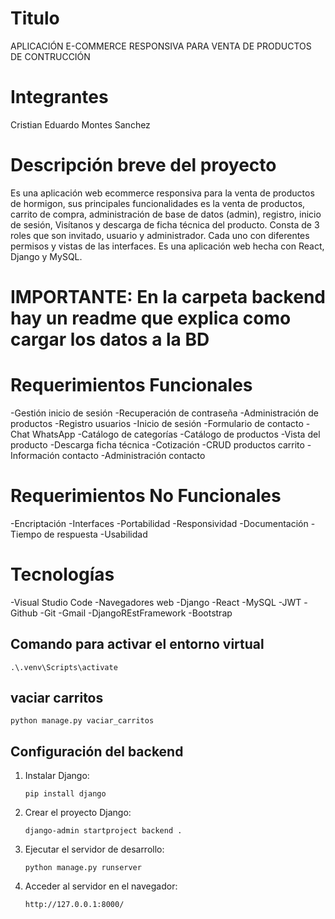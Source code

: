 # Titulo
APLICACIÓN E-COMMERCE RESPONSIVA PARA VENTA DE PRODUCTOS DE CONTRUCCIÓN

# Integrantes
Cristian Eduardo Montes Sanchez

# Descripción breve del proyecto
Es una aplicación web ecommerce responsiva para la venta de productos de hormigon, sus principales
funcionalidades es la venta de productos, carrito de compra, administración de base de datos (admin),
registro, inicio de sesión, Visítanos y descarga de ficha técnica del producto. Consta de 3 roles que
son invitado, usuario y administrador. Cada uno con diferentes permisos y vistas de las interfaces.
Es una aplicación web hecha con React, Django y MySQL.
 # IMPORTANTE: En la carpeta backend hay un readme que explica como cargar los datos a la BD  #
# Requerimientos Funcionales
-Gestión inicio de sesión
-Recuperación de contraseña
-Administración de productos
-Registro usuarios
-Inicio de sesión
-Formulario de contacto
-Chat WhatsApp
-Catálogo de categorías
-Catálogo de productos
-Vista del producto
-Descarga ficha técnica
-Cotización
-CRUD productos carrito
-Información contacto
-Administración contacto
# Requerimientos No Funcionales
-Encriptación
-Interfaces
-Portabilidad
-Responsividad
-Documentación
-Tiempo de respuesta
-Usabilidad
# Tecnologías
-Visual Studio Code
-Navegadores web
-Django
-React
-MySQL
-JWT
-Github
-Git
-Gmail
-DjangoREstFramework
-Bootstrap

## Comando para activar el entorno virtual
    .\.venv\Scripts\activate
## vaciar carritos    
    python manage.py vaciar_carritos 
## Configuración del backend

1. Instalar Django:
    ```
    pip install django
    ```

2. Crear el proyecto Django:
    ```
    django-admin startproject backend .
    ```

3. Ejecutar el servidor de desarrollo:
    ```
    python manage.py runserver
    ```

4. Acceder al servidor en el navegador:
    ```
    http://127.0.0.1:8000/
    ```
